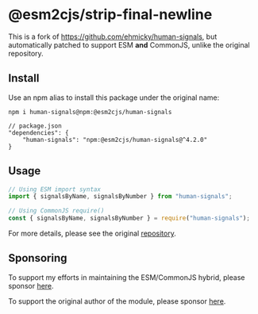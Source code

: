 # @esm2cjs/strip-final-newline

This is a fork of https://github.com/ehmicky/human-signals, but automatically patched to support ESM **and** CommonJS, unlike the original repository.

## Install

Use an npm alias to install this package under the original name:
```
npm i human-signals@npm:@esm2cjs/human-signals
```

```jsonc
// package.json
"dependencies": {
    "human-signals": "npm:@esm2cjs/human-signals@^4.2.0"
}
```

## Usage

```js
// Using ESM import syntax
import { signalsByName, signalsByNumber } from "human-signals";

// Using CommonJS require()
const { signalsByName, signalsByNumber } = require("human-signals");
```


For more details, please see the original [repository](https://github.com/ehmicky/human-signals).

## Sponsoring

To support my efforts in maintaining the ESM/CommonJS hybrid, please sponsor [here](https://github.com/sponsors/AlCalzone).

To support the original author of the module, please sponsor [here](https://github.com/ehmicky/human-signals).

